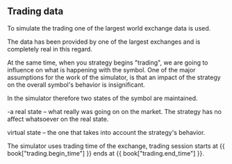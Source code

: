 ## Trading data

To simulate the trading one of the largest world exchange data is used.

The data has been provided by one of the largest exchanges and is completely real in this regard.

At the same time, when you strategy begins "trading", we are going to influence on what is happening with the symbol. One of the major assumptions for the work of the simulator, is that an impact of the strategy on the overall symbol's behavior is insignificant.

In the simulator therefore two states of the symbol are maintained.

-a real state – what really was going on on the market. The strategy has no affect whatsoever on the real state.

virtual state – the one that takes into account the strategy's behavior.

The simulator uses trading time of the exchange, trading session starts at {{ book["trading.begin_time"] }} ends at {{ book["trading.end_time"] }}.
